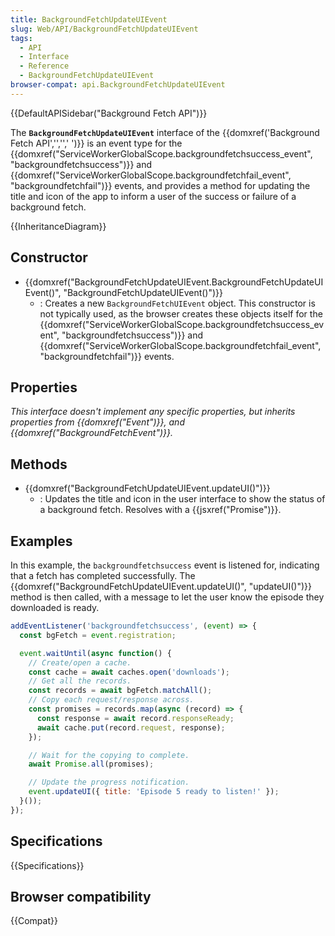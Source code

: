 ```yaml
---
title: BackgroundFetchUpdateUIEvent
slug: Web/API/BackgroundFetchUpdateUIEvent
tags:
  - API
  - Interface
  - Reference
  - BackgroundFetchUpdateUIEvent
browser-compat: api.BackgroundFetchUpdateUIEvent
---
```

{{DefaultAPISidebar("Background Fetch API")}}

The **`BackgroundFetchUpdateUIEvent`** interface of the {{domxref('Background Fetch API','','',' ')}} is an event type for the {{domxref("ServiceWorkerGlobalScope.backgroundfetchsuccess_event", "backgroundfetchsuccess")}} and {{domxref("ServiceWorkerGlobalScope.backgroundfetchfail_event", "backgroundfetchfail")}} events, and provides a method for updating the title and icon of the app to inform a user of the success or failure of a background fetch.

{{InheritanceDiagram}}

## Constructor

- {{domxref("BackgroundFetchUpdateUIEvent.BackgroundFetchUpdateUIEvent()", "BackgroundFetchUpdateUIEvent()")}}
  - : Creates a new `BackgroundFetchUIEvent` object. This constructor is not typically used, as the browser creates these objects itself for the {{domxref("ServiceWorkerGlobalScope.backgroundfetchsuccess_event", "backgroundfetchsuccess")}} and {{domxref("ServiceWorkerGlobalScope.backgroundfetchfail_event", "backgroundfetchfail")}} events.

## Properties

_This interface doesn't implement any specific properties, but inherits properties from {{domxref("Event")}}, and {{domxref("BackgroundFetchEvent")}}._

## Methods

- {{domxref("BackgroundFetchUpdateUIEvent.updateUI()")}}
  - : Updates the title and icon in the user interface to show the status of a background fetch. Resolves with a {{jsxref("Promise")}}.

## Examples

In this example, the `backgroundfetchsuccess` event is listened for, indicating that a fetch has completed successfully. The {{domxref("BackgroundFetchUpdateUIEvent.updateUI()", "updateUI()")}} method is then called, with a message to let the user know the episode they downloaded is ready.

```js
addEventListener('backgroundfetchsuccess', (event) => {
  const bgFetch = event.registration;

  event.waitUntil(async function() {
    // Create/open a cache.
    const cache = await caches.open('downloads');
    // Get all the records.
    const records = await bgFetch.matchAll();
    // Copy each request/response across.
    const promises = records.map(async (record) => {
      const response = await record.responseReady;
      await cache.put(record.request, response);
    });

    // Wait for the copying to complete.
    await Promise.all(promises);

    // Update the progress notification.
    event.updateUI({ title: 'Episode 5 ready to listen!' });
  }());
});
```

## Specifications

{{Specifications}}

## Browser compatibility

{{Compat}}
